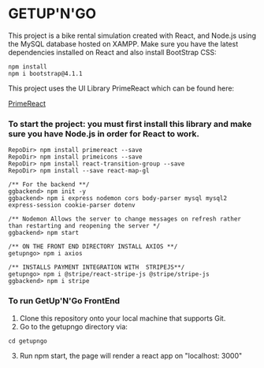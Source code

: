 # GETUP'N'GO

This project is a bike rental simulation created with React, and Node.js using the MySQL database hosted on XAMPP.
Make sure you have the latest dependencies installed on React and also install BootStrap CSS:

```
npm install
npm i bootstrap@4.1.1
```

This project uses the UI Library PrimeReact which can be found here:

[PrimeReact](https://primereact.org/)

### To start the project: you must first install this library and make sure you have Node.js in order for React to work.

```
RepoDir> npm install primereact --save
RepoDir> npm install primeicons --save
RepoDir> npm install react-transition-group --save
RepoDir> npm install --save react-map-gl

/** For the backend **/
ggbackend> npm init -y
ggbackend> npm i express nodemon cors body-parser mysql mysql2 express-session cookie-parser dotenv 

/** Nodemon Allows the server to change messages on refresh rather than restarting and reopening the server */
ggbackend> npm start

/** ON THE FRONT END DIRECTORY INSTALL AXIOS **/
getupngo> npm i axios

/** INSTALLS PAYMENT INTEGRATION WITH  STRIPEJS**/
getupngo> npm i @stripe/react-stripe-js @stripe/stripe-js
ggbackend> npm i stripe

```

### To run GetUp'N'Go FrontEnd

1. Clone this repository onto your local machine that supports Git.
2. Go to the getupngo directory via:

```
cd getupngo
```

3. Run npm start, the page will render a react app on "localhost: 3000"
